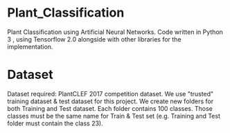 # Plant_Classification
Plant Classification using Artificial Neural Networks.
Code written in Python 3 , using Tensorflow 2.0 alongside with other libraries for the implementation.

# Dataset 
Dataset required: PlantCLEF 2017 competition dataset.
We use "trusted" training dataset & test dataset for this project.
We create new folders for both Training and Test dataset. Each folder contains 100 classes. Those classes must be the same name for Train & Test set (e.g. Training and Test folder must contain the class 23).


